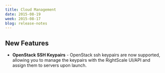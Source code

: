 ```yaml
---
title: Cloud Management
date: 2015-08-19
week: 2015-08-17
blog: release-notes
---
```


## New Features

* **OpenStack SSH Keypairs** - OpenStack ssh keypairs are now supported, allowing you to manage the keypairs with the RightScale UI/API and assign them to servers upon launch.
